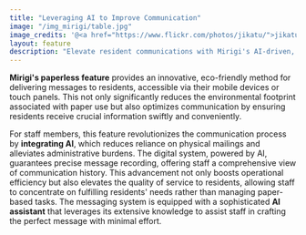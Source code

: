 ```yaml
---
title: "Leveraging AI to Improve Communication"
image: "/img_mirigi/table.jpg"
image_credits: '@<a href="https://www.flickr.com/photos/jikatu/">jikatu</a>'
layout: feature
description: "Elevate resident communications with Mirigi's AI-driven, eco-friendly solution."
---
```


**Mirigi's paperless feature** provides an innovative, eco-friendly method for delivering messages to residents, accessible via their mobile devices or touch panels. This not only significantly reduces the environmental footprint associated with paper use but also optimizes communication by ensuring residents receive crucial information swiftly and conveniently.

For staff members, this feature revolutionizes the communication process by **integrating AI**, which reduces reliance on physical mailings and alleviates administrative burdens. The digital system, powered by AI, guarantees precise message recording, offering staff a comprehensive view of communication history. This advancement not only boosts operational efficiency but also elevates the quality of service to residents, allowing staff to concentrate on fulfilling residents' needs rather than managing paper-based tasks. The messaging system is equipped with a sophisticated **AI assistant** that leverages its extensive knowledge to assist staff in crafting the perfect message with minimal effort.

